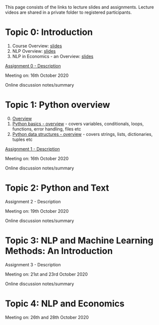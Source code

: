 This page consists of the links to lecture slides and assignments. Lecture videos are shared in a private folder to registered participants.


# Topic 0: Introduction

1. Course Overview: [slides](https://github.com/econnlpcourse/econnlpcourse.github.io/tree/master/docs/slides/ECONNLP-Overview.pdf)  
2. NLP Overview: [slides](https://github.com/econnlpcourse/econnlpcourse.github.io/tree/master/docs/slides/ECONNLP-NLPOverview.pdf)  
3. NLP in Economics - an Overview: [slides](https://github.com/econnlpcourse/econnlpcourse.github.io/tree/master/docs/slides/ECONNLP-NLPinEcon.pdf)  

[Assignment 0 - Description](https://github.com/econnlpcourse/econnlpcourse.github.io/tree/master/docs/Assignments/Assignment0.pdf)  

Meeting on: 16th October 2020   

Online discussion notes/summary  


# Topic 1: Python overview
0. [Overview](https://github.com/econnlpcourse/econnlpcourse.github.io/tree/master/docs/slides/ECONNLP-PythonOverview.pdf)
1. [Python basics - overview](https://github.com/econnlpcourse/econnlpcourse.github.io/tree/master/docs/slides/PythonOverview-Part1.pdf) - covers variables, conditionals, loops, functions, error handling, files etc  
2. [Python data structures - overview](https://github.com/econnlpcourse/econnlpcourse.github.io/tree/master/docs/slides/PythonOverview-Part2.pdf) - covers strings, lists, dictionaries, tuples etc  

[Assignment 1 - Description](https://github.com/econnlpcourse/econnlpcourse.github.io/tree/master/docs/Assignments/Assignment1.pdf)  

Meeting on: 16th October 2020   

Online discussion notes/summary  



# Topic 2: Python and Text


Assignment 2 - Description  

Meeting on: 19th October 2020   

Online discussion notes/summary  



# Topic 3: NLP and Machine Learning Methods: An Introduction

Assignment 3 - Description  

Meeting on: 21st and 23rd October 2020   

Online discussion notes/summary  



# Topic 4: NLP and Economics

Meeting on: 26th and 28th October 2020



